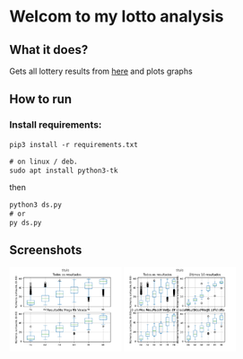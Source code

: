 # Welcom to my lotto analysis

## What it does?

Gets all lottery results from [here](redeloteria.com.br) and plots graphs

## How to run

### Install requirements:

```
pip3 install -r requirements.txt
```

```
# on linux / deb.
sudo apt install python3-tk
```

then

```
python3 ds.py
# or
py ds.py
```

## Screenshots

[<img width=200 alt="Todos os resultados" src="screenshots/results.png?raw=true">](screenshots/results.png)
[<img width=200 alt="Todos os resultados" src="screenshots/4results.png?raw=true">](screenshots/4results.png)
